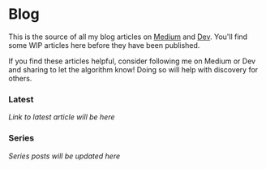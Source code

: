 # Blog

This is the source of all my blog articles on [Medium](https://medium.com/@justinhhorner) and [Dev](https://dev.to/justinhhorner). You'll find some WIP articles here before they have been published.

If you find these articles helpful, consider following me on Medium or Dev and sharing to let the algorithm know! Doing so will help with discovery for others.

### Latest
*Link to latest article will be here*

### Series
*Series posts will be updated here*
